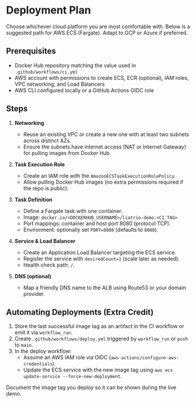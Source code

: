 # Deployment Plan

Choose whichever cloud platform you are most comfortable with. Below is a suggested path for AWS ECS (Fargate). Adapt to GCP or Azure if preferred.

## Prerequisites

- Docker Hub repository matching the value used in `.github/workflows/ci.yml`
- AWS account with permissions to create ECS, ECR (optional), IAM roles, VPC networking, and Load Balancers
- AWS CLI configured locally or a GitHub Actions OIDC role

## Steps

1. **Networking**
   - Reuse an existing VPC or create a new one with at least two subnets across distinct AZs.
   - Ensure the subnets have internet access (NAT or Internet Gateway) for pulling images from Docker Hub.

2. **Task Execution Role**
   - Create an IAM role with the `AmazonECSTaskExecutionRolePolicy`.
   - Allow pulling Docker Hub images (no extra permissions required if the repo is public).

3. **Task Definition**
   - Define a Fargate task with one container.
   - Image: `docker.io/<DOCKERHUB_USERNAME>/liatrio-demo:<CI_TAG>`
   - Port mappings: container and host port 8080 (protocol TCP).
   - Environment: optionally set `PORT=8080` (defaults to `8080`).

4. **Service & Load Balancer**
   - Create an Application Load Balancer targeting the ECS service.
   - Register the service with `desiredCount=1` (scale later as needed).
   - Health check path: `/`.

5. **DNS (optional)**
   - Map a friendly DNS name to the ALB using Route53 or your domain provider.

## Automating Deployments (Extra Credit)

1. Store the last successful image tag as an artifact in the CI workflow or emit it via `workflow_run`.
2. Create `.github/workflows/deploy.yml` triggered by `workflow_run` or `push` to `main`.
3. In the deploy workflow:
   - Assume an AWS IAM role via OIDC (`aws-actions/configure-aws-credentials`).
   - Update the ECS service with the new image tag using `aws ecs update-service --force-new-deployment`.

Document the image tag you deploy so it can be shown during the live demo.

